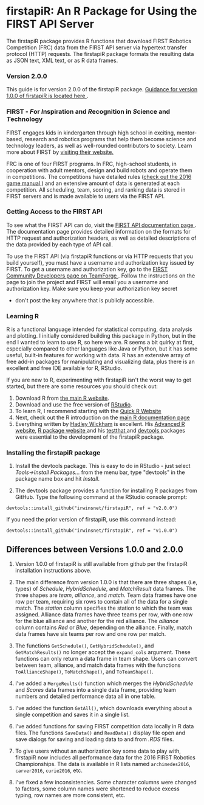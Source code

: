 # firstapiR: An R Package for Using the FIRST API Server

The firstapiR package provides R functions that download FIRST Robotics 
Competition (FRC) data from the FIRST API server via hypertext transfer protocol
(HTTP) requests. The firstapiR package formats the resulting data as JSON text,
XML text, or as R data frames.


### Version 2.0.0

This guide is for version 2.0.0 of the firstapiR package. [Guidance for version
1.0.0 of firstapiR is located here
](http://irwinsnet.github.io/projects/firstapiR/Getting_Started_v100).


### FIRST - *F*or *I*nspiration and *R*ecognition in *S*cience and *T*echnology

FIRST engages kids in kindergarten through high school in exciting, 
mentor-based, research and robotics programs that help them become science and 
technology leaders, as well as well-rounded contributors to society. Learn more 
about FIRST by [visiting their website.](http://www.firstinspires.org/)

FRC is one of four FIRST programs. In FRC, high-school students, in cooperation
with adult mentors, design and build robots and operate them in competitions.
The competitions have detailed rules ([check out the 2016 game manual 
](http://www.firstinspires.org/resource-library/frc/competition-manual-qa-system))
and an extensive amount of data is generated at each competition. All 
scheduling, team, scoring, and ranking data is stored in FIRST servers and is 
made available to users via the FIRST API.


### Getting Access to the FIRST API

To see what the FIRST API can do, visit the [FIRST API documentation page 
](http://docs.frcevents2.apiary.io/#). The documentation page provides detailed 
information on the formats for HTTP request and authorization headers, as well
as detailed descriptions of the data provided by each type of API call.

To use the FIRST API (via firstapiR functions or via HTTP requests that you
build yourself), you must have a username and authorization key issued by FIRST.
To get a username and authorization key, go to the [FIRST Community Developers
page on TeamForge 
](https://usfirst.collab.net/sf/projects/first_community_developers/). Follow 
the instructions on the page to join the project and FIRST will email you a 
username and authorization key. Make sure you keep your authorization key secret
- don't post the key anywhere that is publicly accessible.


### Learning R

R is a functional language intended for statistical computing, data analysis and
plotting. I initially considered building this package in Python, but in the end
I wanted to learn to use R, so here we are. R seems a bit quirky at first, 
especially compared to other languages like Java or Python, but it has some
useful, built-in features for working with data. R has an extensive array of
free add-in packages for manipulating and visualizing data, plus there is an
excellent and free IDE available for R, RStudio.

If you are new to R, experimenting with firstapiR isn't the worst way to get 
started, but there are some resources you should check out:

1. Download R from [the main R
website](https://cran.r-project.org/mirrors.html).
1. Download and use the free version of [RStudio]( 
https://www.rstudio.com/home/).
1. To learn R, I recommend starting with the
[Quick R Website ](http://www.statmethods.net/)
1. Next, check out the R
introduction on the [main R documentation page 
](https://cran.r-project.org/manuals.html)
1. Everything written by [Hadley
Wickham](http://hadley.nz/) is excellent. His [Advanced R
website](http://adv-r.had.co.nz/), [R package website 
](http://r-pkgs.had.co.nz/) and his [testthat 
](https://cran.r-project.org/web/packages/testthat/index.html) and [devtools 
](https://cran.r-project.org/web/packages/devtools/index.html) packages were 
essential to the development of the firstapiR package.


### Installing the firstapiR package

1. Install the devtools package. This is easy to do in RStudio - just select
_Tools->Install Packages..._ from the menu bar, type "devtools" in the
package name box and hit _Install_.

1. The devtools package provides a function for installing R packages from
GitHub. Type the following command at the RStudio console prompt:
```{r install_v2.0.0, eval = FALSE}
devtools::install_github("irwinsnet/firstapiR", ref = "v2.0.0")
```

If you need the prior version of firstapiR, use this command instead:
```{r install_v1.0.0, eval= FALSE}
devtools::install_github("irwinsnet/firstapiR", ref = "v1.0.0")
```


## Differences between Versions 1.0.0 and 2.0.0

1. Version 1.0.0 of firstapiR is still available from github per the firstapiR
installation instructions above.

1. The main difference from version 1.0.0 is that there are three shapes (i.e, 
types) of *Schedule*, *HybridSchedule*, and *MatchResult* data frames. The three
shapes are *team*, *alliance*, and *match*. Team data frames have one row per
team, requiring six rows to contain all of the data for a single match. The 
*station* column specifies the station to which the team was assigned. Alliance 
data frames have three teams per row, with one row for the blue alliance and 
another for the red alliance. The *alliance* column contains *Red* or *Blue*,
depending on the alliance. Finally, match data frames have six teams per row
and one row per match.

1. The functions `GetSchedule()`, `GetHybridSchedule()`, and `GetMatchResults()`
no longer accept the `expand_cols` argument. These functions can only return a
data frame in team shape. Users can convert between team, alliance, and match 
data frames with the functions `ToAllianceShape()`, `ToMatchShape()`, and 
`ToTeamShape()`.

1. I've added a `MergeReults()` function which merges the *HybridSchedule* and
*Scores* data frames into a single data frame, providing team numbers and
detailed performance data all in one table.

1. I've added the function `GetAll()`, which downloads everything about a single
competition and saves it in a single list.

1. I've added functions for saving FIRST competition data locally in R data
files. The functions `SaveData()` and `ReadData()` display file open and save
dialogs for saving and loading data to and from *.RDS* files.

1. To give users without an authorization key some data to play with, firstapiR
now includes all performance data for the 2016 FIRST Robotics Championships.
The data is available in R lists named `archimedes2016`, `carver2016`,
`curie2016`, etc.

1. I've fixed a few inconsistencies. Some character columns were changed to
factors, some column names were shortened to reduce excess typing, row names are
more consistent, etc.
